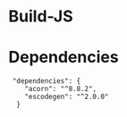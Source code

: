 # Build-JS

# Dependencies
```
 "dependencies": {
    "acorn": "^8.8.2",
    "escodegen": "^2.0.0"
  }
```